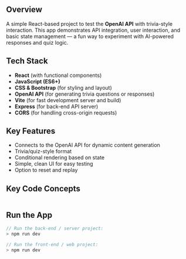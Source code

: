 ## Overview
A simple React-based project to test the **OpenAI API** with trivia-style interaction.
This app demonstrates API integration, user interaction, and basic state management — a fun way to experiment with AI-powered responses and quiz logic.

## Tech Stack
- **React** (with functional components)
- **JavaScript (ES6+)**
- **CSS & Bootstrap** (for styling and layout)
- **OpenAI API** (for generating trivia questions or responses)
- **Vite** (for fast development server and build)
- **Express** (for back-end API server)
- **CORS** (for handling cross-origin requests)

## Key Features
- Connects to the OpenAI API for dynamic content generation
- Trivia/quiz-style format
- Conditional rendering based on state
- Simple, clean UI for easy testing
- Option to reset and replay

## Key Code Concepts
```jsx
```

## Run the App
```jsx
// Run the back-end / server project:
> npm run dev

// Run the front-end / web project:
> npm run dev
```
